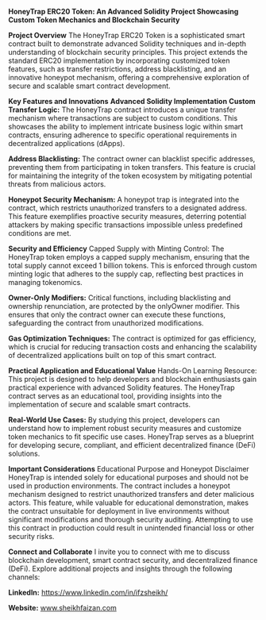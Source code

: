 **HoneyTrap ERC20 Token: An Advanced Solidity Project Showcasing Custom Token Mechanics and Blockchain Security**

**Project Overview**
The HoneyTrap ERC20 Token is a sophisticated smart contract built to demonstrate advanced Solidity techniques and in-depth understanding of blockchain security principles. This project extends the standard ERC20 implementation by incorporating customized token features, such as transfer restrictions, address blacklisting, and an innovative honeypot mechanism, offering a comprehensive exploration of secure and scalable smart contract development.

**Key Features and Innovations**
**Advanced Solidity Implementation**
**Custom Transfer Logic:**
The HoneyTrap contract introduces a unique transfer mechanism where transactions are subject to custom conditions. This showcases the ability to implement intricate business logic within smart contracts, ensuring adherence to specific operational requirements in decentralized applications (dApps).

**Address Blacklisting:**
The contract owner can blacklist specific addresses, preventing them from participating in token transfers. This feature is crucial for maintaining the integrity of the token ecosystem by mitigating potential threats from malicious actors.

**Honeypot Security Mechanism:**
A honeypot trap is integrated into the contract, which restricts unauthorized transfers to a designated address. This feature exemplifies proactive security measures, deterring potential attackers by making specific transactions impossible unless predefined conditions are met.

**Security and Efficiency**
Capped Supply with Minting Control: The HoneyTrap token employs a capped supply mechanism, ensuring that the total supply cannot exceed 1 billion tokens. This is enforced through custom minting logic that adheres to the supply cap, reflecting best practices in managing tokenomics.

**Owner-Only Modifiers:**
Critical functions, including blacklisting and ownership renunciation, are protected by the onlyOwner modifier. This ensures that only the contract owner can execute these functions, safeguarding the contract from unauthorized modifications.

**Gas Optimization Techniques:** The contract is optimized for gas efficiency, which is crucial for reducing transaction costs and enhancing the scalability of decentralized applications built on top of this smart contract.

**Practical Application and Educational Value**
Hands-On Learning Resource: This project is designed to help developers and blockchain enthusiasts gain practical experience with advanced Solidity features. The HoneyTrap contract serves as an educational tool, providing insights into the implementation of secure and scalable smart contracts.

**Real-World Use Cases:**
By studying this project, developers can understand how to implement robust security measures and customize token mechanics to fit specific use cases. HoneyTrap serves as a blueprint for developing secure, compliant, and efficient decentralized finance (DeFi) solutions.

**Important Considerations**
Educational Purpose and Honeypot Disclaimer
HoneyTrap is intended solely for educational purposes and should not be used in production environments. The contract includes a honeypot mechanism designed to restrict unauthorized transfers and deter malicious actors. This feature, while valuable for educational demonstration, makes the contract unsuitable for deployment in live environments without significant modifications and thorough security auditing. Attempting to use this contract in production could result in unintended financial loss or other security risks.

**Connect and Collaborate**
I invite you to connect with me to discuss blockchain development, smart contract security, and decentralized finance (DeFi). Explore additional projects and insights through the following channels:


**LinkedIn:** https://www.linkedin.com/in/ifzsheikh/

**Website:** www.sheikhfaizan.com
